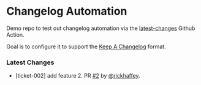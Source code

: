 # Changelog Automation

Demo repo to test out changelog automation via the [latest-changes](https://github.com/tiangolo/latest-changes) Github Action.

Goal is to configure it to support the [Keep A Changelog](https://keepachangelog.com/en/1.0.0/) format.


### Latest Changes

* [ticket-002] add feature 2. PR [#2](https://github.com/rickhaffey/changelog-auto/pull/2) by [@rickhaffey](https://github.com/rickhaffey).
